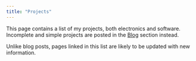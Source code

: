 ```yaml
---
title: "Projects"
---
```

This page contains a list of my projects, both electronics and software.
Incomplete and simple projects are posted in the [Blog](/posts/) section
instead.

Unlike blog posts, pages linked in this list are likely to be updated with new
information.
